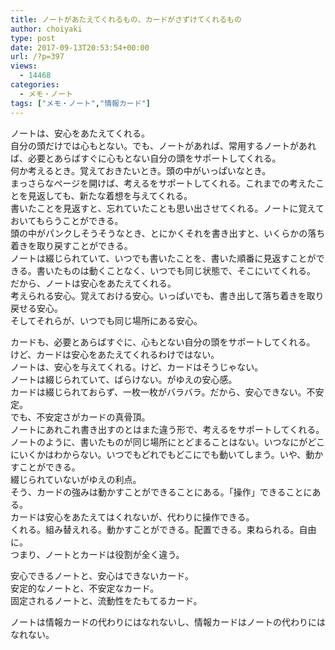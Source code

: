 ```yaml
---
title: ノートがあたえてくれるもの、カードがさずけてくれるもの
author: choiyaki
type: post
date: 2017-09-13T20:53:54+00:00
url: /?p=397
views:
  - 14468
categories:
  - メモ・ノート
tags: ["メモ・ノート","情報カード"]
---
```

ノートは、安心をあたえてくれる。  
自分の頭だけでは心もとない。でも、ノートがあれば、常用するノートがあれば、必要とあらばすぐに心もとない自分の頭をサポートしてくれる。  
何か考えるとき。覚えておきたいとき。頭の中がいっぱいなとき。  
まっさらなページを開けば、考えるをサポートしてくれる。これまでの考えたことを見返しても、新たな着想を与えてくれる。  
書いたことを見返すと、忘れていたことも思い出させてくれる。ノートに覚えておいてもらうことができる。  
頭の中がパンクしそうそうなとき、とにかくそれを書き出すと、いくらかの落ち着きを取り戻すことができる。  
ノートは綴じられていて、いつでも書いたことを、書いた順番に見返すことができる。書いたものは動くことなく、いつでも同じ状態で、そこにいてくれる。  
だから、ノートは安心をあたえてくれる。  
考えられる安心。覚えておける安心。いっぱいでも、書き出して落ち着きを取り戻せる安心。  
そしてそれらが、いつでも同じ場所にある安心。

カードも、必要とあらばすぐに、心もとない自分の頭をサポートしてくれる。  
けど、カードは安心をあたえてくれるわけではない。  
ノートは、安心を与えてくれる。けど、カードはそうじゃない。  
ノートは綴じられていて、ばらけない。がゆえの安心感。  
カードは綴じられておらず、一枚一枚がバラバラ。だから、安心できない。不安定。  
でも、不安定さがカードの真骨頂。  
ノートにあれこれ書き出すのとはまた違う形で、考えるをサポートしてくれる。  
ノートのように、書いたものが同じ場所にとどまることはない。いつなにがどこにいくかはわからない。いつでもどれでもどこにでも動いてしまう。いや、動かすことができる。  
綴じられていないがゆえの利点。  
そう、カードの強みは動かすことができることにある。「操作」できることにある。  
カードは安心をあたえてはくれないが、代わりに操作できる。  
くれる。組み替えれる。動かすことができる。配置できる。束ねられる。自由に。  
つまり、ノートとカードは役割が全く違う。

安心できるノートと、安心はできないカード。  
安定的なノートと、不安定なカード。  
固定されるノートと、流動性をたもてるカード。

ノートは情報カードの代わりにはなれないし、情報カードはノートの代わりにはなれない。